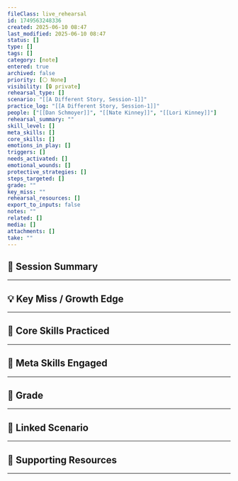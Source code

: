 ```yaml
---
fileClass: live_rehearsal
id: 1749563248336
created: 2025-06-10 08:47
last_modified: 2025-06-10 08:47
status: []
type: []
tags: []
category: [note]
entered: true
archived: false
priority: [⚪ None]
visibility: [🔒 private]
rehearsal_type: []
scenario: "[[A Different Story, Session-1]]"
practice_log: "[[A Different Story, Session-1]]"
people: ["[[Dan Schmoyer]]", "[[Nate Kinney]]", "[[Lori Kinney]]"]
rehearsal_summary: ""
skill_level: []
meta_skills: []
core_skills: []
emotions_in_play: []
triggers: []
needs_activated: []
emotional_wounds: []
protective_strategies: []
steps_targeted: []
grade: ""
key_miss: ""
rehearsal_resources: []
export_to_inputs: false
notes: ""
related: []
media: []
attachments: []
take: ""
---
```


## 📝 Session Summary  
---  

## 💡 Key Miss / Growth Edge  
---  

## 🧠 Core Skills Practiced  
---  

## 🧭 Meta Skills Engaged  
---  

## 🎯 Grade  
---  

## 📎 Linked Scenario  
---  

## 🔗 Supporting Resources  
---  

